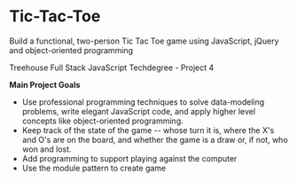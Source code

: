 # Tic-Tac-Toe
Build a functional, two-person Tic Tac Toe game using JavaScript, jQuery and object-oriented programming

Treehouse Full Stack JavaScript Techdegree - Project 4

**Main Project Goals**

  - Use professional programming techniques to solve data-modeling problems, write elegant JavaScript code, 
    and apply higher level concepts like object-oriented programming.
  - Keep track of the state of the game -- whose turn it is, where the X's and O's are on the board, 
    and whether the game is a draw or, if not, who won and lost.
  - Add programming to support playing against the computer
  - Use the module pattern to create game
